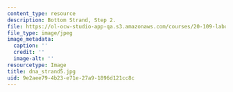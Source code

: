 ```yaml
---
content_type: resource
description: Bottom Strand, Step 2.
file: https://ol-ocw-studio-app-qa.s3.amazonaws.com/courses/20-109-laboratory-fundamentals-in-biological-engineering-fall-2007/9e2aee794b23e71e27a91896d121cc8c_dna_strand5.jpg
file_type: image/jpeg
image_metadata:
  caption: ''
  credit: ''
  image-alt: ''
resourcetype: Image
title: dna_strand5.jpg
uid: 9e2aee79-4b23-e71e-27a9-1896d121cc8c
---
```

